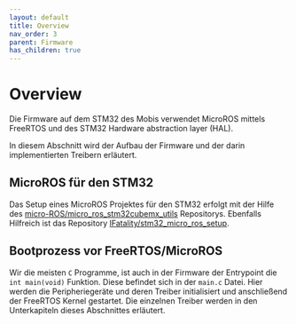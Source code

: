 ```yaml
---
layout: default
title: Overview
nav_order: 3
parent: Firmware
has_children: true
---
```


# Overview

Die Firmware auf dem STM32 des Mobis verwendet MicroROS mittels FreeRTOS und des STM32 Hardware abstraction layer (HAL).

In diesem Abschnitt wird der Aufbau der Firmware und der darin implementierten Treibern erläutert.

## MicroROS für den STM32

Das Setup eines MicroROS Projektes für den STM32 erfolgt mit der Hilfe des [micro-ROS/micro_ros_stm32cubemx_utils](https://github.com/micro-ROS/micro_ros_stm32cubemx_utils/tree/humble) Repositorys.
Ebenfalls Hilfreich ist das Repository [lFatality/stm32_micro_ros_setup](https://github.com/lFatality/stm32_micro_ros_setup).

## Bootprozess vor FreeRTOS/MicroROS

Wir die meisten `C` Programme, ist auch in der Firmware der Entrypoint die `int main(void)` Funktion.
Diese befindet sich in der `main.c` Datei.
Hier werden die Peripheriegeräte und deren Treiber initialisiert und anschließend der FreeRTOS Kernel gestartet.
Die einzelnen Treiber werden in den Unterkapiteln dieses Abschnittes erläutert.

